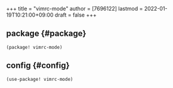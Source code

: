 +++
title = "vimrc-mode"
author = [7696122]
lastmod = 2022-01-19T10:21:00+09:00
draft = false
+++

## package {#package}

```elisp
(package! vimrc-mode)
```


## config {#config}

```elisp
(use-package! vimrc-mode)
```
